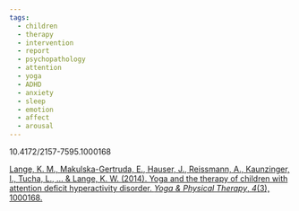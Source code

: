 ```yaml
---
tags:
  - children
  - therapy
  - intervention
  - report
  - psychopathology
  - attention
  - yoga
  - ADHD
  - anxiety
  - sleep
  - emotion
  - affect
  - arousal
---
```

10.4172/2157-7595.1000168

[Lange, K. M., Makulska-Gertruda, E., Hauser, J., Reissmann, A., Kaunzinger, I., Tucha, L., ... & Lange, K. W. (2014). Yoga and the therapy of children with attention deficit hyperactivity disorder. _Yoga & Physical Therapy_, _4_(3), 1000168.](https://epub.uni-regensburg.de/31378/1/yoga-and-the-therapy-of-children-with-attention-deficit-hyperactivity-disorder-2157-7595.1000168.pdf)